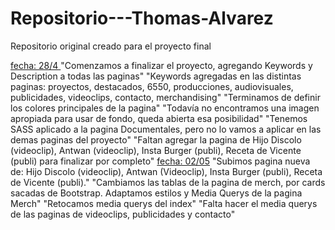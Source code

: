 # Repositorio---Thomas-Alvarez
Repositorio original creado para el proyecto final

<u>fecha: 28/4 </u> "Comenzamos a finalizar el proyecto, agregando Keywords y Description a todas las paginas" 
"Keywords agregadas en las distintas paginas: proyectos, destacados, 6550, producciones, audiovisuales, publicidades, videoclips, contacto, merchandising" 
"Terminamos de definir los colores principales de la pagina" 
"Todavía no encontramos una imagen apropiada para usar de fondo, queda abierta esa posibilidad" 
"Tenemos SASS aplicado a la pagina Documentales, pero no lo vamos a aplicar en las demas paginas del proyecto"
"Faltan agregar la pagina de Hijo Discolo (videoclip), Antwan (videoclip), Insta Burger (publi), Receta de Vicente (publi) para finalizar por completo"
<u>fecha: 02/05</u>
"Subimos pagina nueva de: Hijo Discolo (videoclip), Antwan (Videoclip), Insta Burger (publi), Receta de Vicente (publi)."
"Cambiamos las tablas de la pagina de merch, por cards sacadas de Bootstrap. Adaptamos estilos y Media Querys de la pagina Merch"
"Retocamos media querys del index"
"Falta hacer el media querys de las paginas de videoclips, publicidades y contacto"

